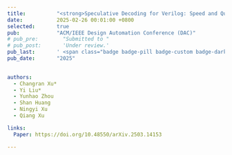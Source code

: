 ```yaml
---
title:          "<strong>Speculative Decoding for Verilog: Speed and Quality, All in One</strong>"
date:           2025-02-26 00:01:00 +0800
selected:       true
pub:            "ACM/IEEE Design Automation Conference (DAC)"
# pub_pre:        "Submitted to "
# pub_post:       'Under review.'
pub_last:       ' <span class="badge badge-pill badge-custom badge-dark">DAC</span>'
pub_date:       "2025"

  
authors:
  - Changran Xu*
  - Yi Liu*
  - Yunhao Zhou
  - Shan Huang
  - Ningyi Xu
  - Qiang Xu

links:
  Paper: https://doi.org/10.48550/arXiv.2503.14153

---
```

